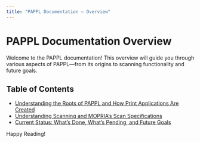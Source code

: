 ```yaml
---
title: "PAPPL Documentation — Overview"
---
```


# PAPPL Documentation Overview

Welcome to the PAPPL documentation! This overview will guide you through various aspects of PAPPL—from its origins to scanning functionality and future goals.

## Table of Contents
- [Understanding the Roots of PAPPL and How Print Applications Are Created](01-roots-of-PAPPL.md)
- [Understanding Scanning and MOPRIA’s Scan Specifications](02-scanning-and-MOPRIA.md)
- [Current Status: What’s Done, What’s Pending, and Future Goals](03-status-and-goals.md)

Happy Reading!

